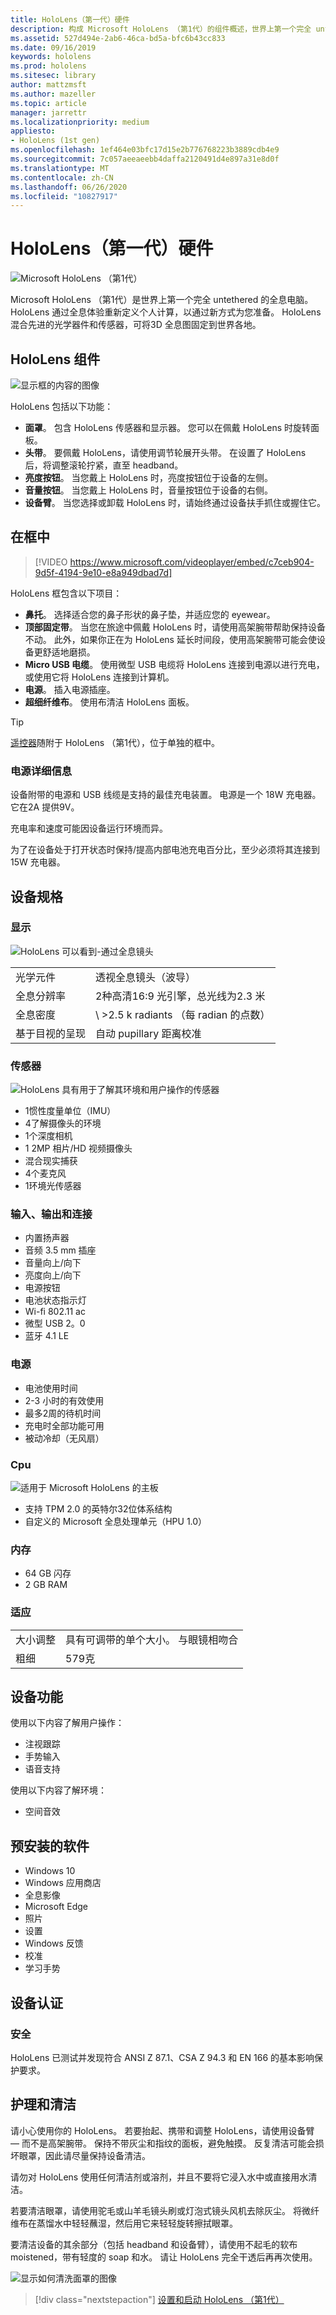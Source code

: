 ```yaml
---
title: HoloLens（第一代）硬件
description: 构成 Microsoft HoloLens （第1代）的组件概述，世界上第一个完全 untethered 的安装了 Windows 的全息计算机。
ms.assetid: 527d494e-2ab6-46ca-bd5a-bfc6b43cc833
ms.date: 09/16/2019
keywords: hololens
ms.prod: hololens
ms.sitesec: library
author: mattzmsft
ms.author: mazeller
ms.topic: article
manager: jarrettr
ms.localizationpriority: medium
appliesto:
- HoloLens (1st gen)
ms.openlocfilehash: 1ef464e03bfc17d15e2b776768223b3889cdb4e9
ms.sourcegitcommit: 7c057aeeaeebb4daffa2120491d4e897a31e8d0f
ms.translationtype: MT
ms.contentlocale: zh-CN
ms.lasthandoff: 06/26/2020
ms.locfileid: "10827917"
---
```

# HoloLens（第一代）硬件

![Microsoft HoloLens （第1代）](images/see-through-400px.jpg)

Microsoft HoloLens （第1代）是世界上第一个完全 untethered 的全息电脑。 HoloLens 通过全息体验重新定义个人计算，以通过新方式为您准备。 HoloLens 混合先进的光学器件和传感器，可将3D 全息图固定到世界各地。

## HoloLens 组件

![显示框的内容的图像](images/hololens-box-contents.png)

HoloLens 包括以下功能：

- **面罩**。 包含 HoloLens 传感器和显示器。 您可以在佩戴 HoloLens 时旋转面板。
- **头带**。 要佩戴 HoloLens，请使用调节轮展开头带。 在设置了 HoloLens 后，将调整滚轮拧紧，直至 headband。
- **亮度按钮**。 当您戴上 HoloLens 时，亮度按钮位于设备的左侧。
- **音量按钮**。 当您戴上 HoloLens 时，音量按钮位于设备的右侧。
- **设备臂**。 当您选择或卸载 HoloLens 时，请始终通过设备扶手抓住或握住它。

## 在框中

> [!VIDEO https://www.microsoft.com/videoplayer/embed/c7ceb904-9d5f-4194-9e10-e8a949dbad7d]  

HoloLens 框包含以下项目：

- **鼻托**。 选择适合您的鼻子形状的鼻子垫，并适应您的 eyewear。
- **顶部固定带**。 当您在旅途中佩戴 HoloLens 时，请使用高架腕带帮助保持设备不动。 此外，如果你正在为 HoloLens 延长时间段，使用高架腕带可能会使设备更舒适地磨损。
- **Micro USB 电缆**。 使用微型 USB 电缆将 HoloLens 连接到电源以进行充电，或使用它将 HoloLens 连接到计算机。
- **电源**。 插入电源插座。
- **超细纤维布**。 使用布清洁 HoloLens 面板。

>[!TIP]
>[遥控器](hololens1-clicker.md)随附于 HoloLens （第1代），位于单独的框中。

### 电源详细信息

设备附带的电源和 USB 线缆是支持的最佳充电装置。 电源是一个 18W 充电器。  它在2A 提供9V。

充电率和速度可能因设备运行环境而异。

为了在设备处于打开状态时保持/提高内部电池充电百分比，至少必须将其连接到 15W 充电器。

## 设备规格

### 显示

![HoloLens 可以看到-通过全息镜头](images/displays-400px.jpg)

|   |   |
| - | - |
| 光学元件 | 透视全息镜头（波导） |
| 全息分辨率 | 2种高清16:9 光引擎，总光线为2.3 米 |
| 全息密度 | \ >2.5 k radiants （每 radian 的点数） |
| 基于目视的呈现 | 自动 pupillary 距离校准 |

### 传感器

![HoloLens 具有用于了解其环境和用户操作的传感器](images/sensor-bar-400px.jpg)

- 1惯性度量单位（IMU）
- 4了解摄像头的环境
- 1个深度相机
- 1 2MP 相片/HD 视频摄像头
- 混合现实捕获
- 4个麦克风
- 1环境光传感器

### 输入、输出和连接

- 内置扬声器
- 音频 3.5 mm 插座
- 音量向上/向下
- 亮度向上/向下
- 电源按钮
- 电池状态指示灯
- Wi-fi 802.11 ac
- 微型 USB 2。0
- 蓝牙 4.1 LE

### 电源

- 电池使用时间
- 2-3 小时的有效使用
- 最多2周的待机时间
- 充电时全部功能可用
- 被动冷却（无风扇）

### Cpu

![适用于 Microsoft HoloLens 的主板](images/motherboard-400px.jpg)

- 支持 TPM 2.0 的英特尔32位体系结构
- 自定义的 Microsoft 全息处理单元（HPU 1.0）

### 内存

- 64 GB 闪存
- 2 GB RAM

### 适应

|   |   |
| - | - |
| 大小调整 | 具有可调带的单个大小。 与眼镜相吻合 |
| 粗细 | 579克 |

## 设备功能

使用以下内容了解用户操作：

- 注视跟踪
- 手势输入
- 语音支持

使用以下内容了解环境：

- 空间音效

## 预安装的软件

- Windows 10
- Windows 应用商店
- 全息影像
- Microsoft Edge
- 照片
- 设置
- Windows 反馈
- 校准
- 学习手势

## 设备认证

### 安全

HoloLens 已测试并发现符合 ANSI Z 87.1、CSA Z 94.3 和 EN 166 的基本影响保护要求。

## 护理和清洁

请小心使用你的 HoloLens。 若要抬起、携带和调整 HoloLens，请使用设备臂 &mdash; 而不是高架腕带。 保持不带灰尘和指纹的面板，避免触摸。 反复清洁可能会损坏眼罩，因此请尽量保持设备清洁。

请勿对 HoloLens 使用任何清洁剂或溶剂，并且不要将它浸入水中或直接用水清洁。

若要清洁眼罩，请使用驼毛或山羊毛镜头刷或灯泡式镜头风机去除灰尘。 将微纤维布在蒸馏水中轻轻蘸湿，然后用它来轻轻旋转擦拭眼罩。

要清洁设备的其余部分（包括 headband 和设备臂），请使用不起毛的软布 moistened，带有轻度的 soap 和水。 请让 HoloLens 完全干透后再再次使用。

![显示如何清洗面罩的图像](images/hololens-cleaning-visor.png)

> [!div class="nextstepaction"]
> [设置和启动 HoloLens （第1代）](hololens1-setup.md)
